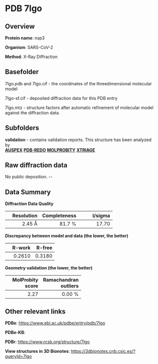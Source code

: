 # PDB 7lgo

## Overview

**Protein name**: nsp3

**Organism**: SARS-CoV-2

**Method**: X-Ray Diffraction



## Basefolder

7lgo.pdb and 7lgo.cif - the coordinates of the threedimensional molecular model

7lgo-sf.cif - deposited diffraction data for this PDB entry

7lgo.mtz - structure factors after automatic refinement of molecular model against the diffraction data.

## Subfolders





**validation** - contains validation reports. This structure has been analyzed by <br>[**AUSPEX**](https://github.com/thorn-lab/coronavirus_structural_task_force/tree/master/pdb/nsp3/SARS-CoV-2/7lgo/validation/auspex) [**PDB-REDO**](https://github.com/thorn-lab/coronavirus_structural_task_force/tree/master/pdb/nsp3/SARS-CoV-2/7lgo/validation/pdb-redo) [**MOLPROBITY**](https://github.com/thorn-lab/coronavirus_structural_task_force/tree/master/pdb/nsp3/SARS-CoV-2/7lgo/validation/molprobity) [**XTRIAGE**](https://github.com/thorn-lab/coronavirus_structural_task_force/blob/master/pdb/nsp3/SARS-CoV-2/7lgo/validation/Xtriage_output.log)  



## Raw diffraction data

No public deposition. --<br> 

## Data Summary
**Diffraction Data Quality**

|   | Resolution | Completeness| I/sigma |
|---|-------------:|----------------:|--------------:|
|   |2.45 Å|81.7  %|<img width=50/>17.70|

**Discrepancy between model and data (the lower, the better)**

|   | **R-work**| **R-free**   
|---|-------------:|----------------:|           
||  0.2610|  0.3180|

**Geometry validation (the lower, the better)**

|   |**MolProbity<br>score**| **Ramachandran<br>outliers** 
|---|-------------:|----------------:|
||  2.27|  0.00 %|

 

 



## Other relevant links 
**PDBe**:  https://www.ebi.ac.uk/pdbe/entry/pdb/7lgo

**PDBe-KB**:  
 
**PDBr**: https://www.rcsb.org/structure/7lgo 

**View structures in 3D Bionotes**: https://3dbionotes.cnb.csic.es/?queryId=7lgo

